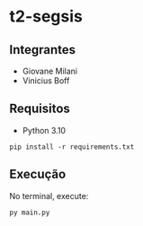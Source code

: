 # t2-segsis

## Integrantes
- Giovane Milani
- Vinicius Boff

## Requisitos
- Python 3.10

```
pip install -r requirements.txt
```

## Execução
No terminal, execute:

```
py main.py
```
